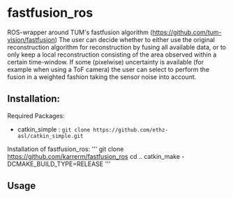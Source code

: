 **fastfusion_ros**
===================
ROS-wrapper around TUM's fastfusion algorithm (https://github.com/tum-vision/fastfusion)
The user can decide whether to either use the original reconstruction algorithm for reconstruction by fusing all available data, or to only keep a local reconstruction consisting of the area observed within a certain time-window.
If some (pixelwise) uncertainty is available (for example when using a ToF camera) the user can select to perform the fusion in a weighted fashion taking the sensor noise into account.

**Installation:**
---
Required Packages:
* catkin_simple  : ```git clone https://github.com/ethz-asl/catkin_simple.git```

Installation of fastfusion_ros:
'''
git clone https://github.com/karrerm/fastfusion_ros
cd ..
catkin_make -DCMAKE_BUILD_TYPE=RELEASE
'''

**Usage**
---



